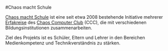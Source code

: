 #Chaos macht Schule

[Chaos macht Schule](http://ccc.de/schule) ist eine seit etwa 2008 bestehende Initiative mehrerer [Erfakreise](http://ccc.de/de/regional) des [Chaos Computer Club](http://ccc.de) (CCC), die mit verschiedenen Bildungsinstitutionen zusammenarbeiten.

Ziel des Projekts ist es Schüler, Eltern und Lehrer in den Bereichen Medienkompetenz und Technikverständnis zu stärken.